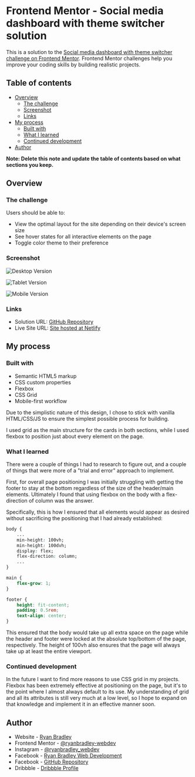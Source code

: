 # Frontend Mentor - Social media dashboard with theme switcher solution

This is a solution to the [Social media dashboard with theme switcher challenge on Frontend Mentor](https://www.frontendmentor.io/challenges/social-media-dashboard-with-theme-switcher-6oY8ozp_H). Frontend Mentor challenges help you improve your coding skills by building realistic projects. 

## Table of contents

- [Overview](#overview)
  - [The challenge](#the-challenge)
  - [Screenshot](#screenshot)
  - [Links](#links)
- [My process](#my-process)
  - [Built with](#built-with)
  - [What I learned](#what-i-learned)
  - [Continued development](#continued-development)
- [Author](#author)

**Note: Delete this note and update the table of contents based on what sections you keep.**

## Overview

### The challenge

Users should be able to:

- View the optimal layout for the site depending on their device's screen size
- See hover states for all interactive elements on the page
- Toggle color theme to their preference

### Screenshot

![Desktop Version](./screenshots/Desktop.PNG)

![Tablet Version](./screenshots/Tablet.PNG)

![Mobile Version](./screenshots/Mobile.PNG)

### Links

- Solution URL: [GitHub Repository](https://github.com/ryanbradley-webdev/social-media-dashboard)
- Live Site URL: [Site hosted at Netlify](https://social-media-dashboard-rb.netlify.app/)

## My process

### Built with

- Semantic HTML5 markup
- CSS custom properties
- Flexbox
- CSS Grid
- Mobile-first workflow

Due to the simplistic nature of this design, I chose to stick with vanilla HTML/CSS/JS to ensure the simplest possible process for building.

I used grid as the main structure for the cards in both sections, while I used flexbox to position just about every element on the page.

### What I learned

There were a couple of things I had to research to figure out, and a couple of things that were more of a "trial and error" approach to implement.

First, for overall page positioning I was initially struggling with getting the footer to stay at the bottom regardless of the size of the header/main elements. Ultimately I found that using flexbox on the body with a flex-direction of column was the answer. 

Specifically, this is how I ensured that all elements would appear as desired without sacrificing the positioning that I had already established:

```css
body {
    ...
    min-height: 100vh;
    min-height: 100dvh;
    display: flex;
    flex-direction: column;
    ...
}

main {
    flex-grow: 1;
}

footer {
    height: fit-content;
    padding: 0.5rem;
    text-align: center;
}
```

This ensured that the body would take up all extra space on the page while the header and footer were locked at the absolute top/bottom of the page, respectively. The height of 100vh also ensures that the page will always take up at least the entire viewport.

### Continued development

In the future I want to find more reasons to use CSS grid in my projects. Flexbox has been extremely effective at positioning on the page, but it's to the point where I almost always default to its use. My understanding of grid and all its attributes is still very much at a low level, so I hope to expand on that knowledge and implement it in an effective manner soon.

## Author

- Website - [Ryan Bradley](https://ryanbradleyportfolio.com)
- Frontend Mentor - [@ryanbradley-webdev](https://www.frontendmentor.io/profile/ryanbradley-webdev)
- Instagram - [@ryanbradley_webdev](https://www.instagram.com/ryanbradley_webdev/)
- Facebook - [Ryan Bradley Web Development](https://www.facebook.com/ryanbradleywebdev/)
- Facebook - [GitHub Repository](https://github.com/ryanbradley-webdev/)
- Dribbble - [Dribbble Profile](https://dribbble.com/ryanbradley-webdev)